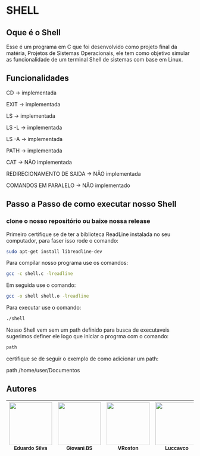 # SHELL

## Oque é o Shell

Esse é um programa em C que foi desenvolvido como projeto final  da matéria, Projetos de Sistemas Operacionais, ele tem como objetivo simular as funcionalidade de um terminal Shell de sistemas com base em Linux.

## Funcionalidades
CD -> implementada

EXIT -> implementada

LS -> implementada

LS -L -> implementada

LS -A -> implementada

PATH -> implementada

CAT -> NÃO implementada

REDIRECIONAMENTO DE SAIDA -> NÃO implementada

COMANDOS EM PARALELO -> NÃO implementado

## Passo a Passo de como executar nosso Shell

### clone o nosso repositório ou baixe nossa release

Primeiro certifique se de ter a biblioteca ReadLine instalada no seu computador, para faser isso rode o comando:

```sh
sudo apt-get install libreadline-dev
```

Para compilar nosso programa use os comandos:

```sh
gcc -c shell.c -lreadline
```

Em seguida use o comando:

```sh
gcc -o shell shell.o -lreadline
```

Para executar use o comando:

```sh
./shell
```

Nosso Shell vem sem um path definido para busca de executaveis sugerimos definer ele logo que iniciar o progrma com o comando:

```sh
path
```

certifique se de seguir o exemplo de como adicionar um path:

path /home/user/Documentos



## Autores

| [<img src="https://avatars.githubusercontent.com/u/67844545?v=4" width=115><br><sub>Eduardo Silva</sub>](https://github.com/EduardoSilvaS) |  [<img src="https://avatars.githubusercontent.com/u/106974254?v=4" width=115><br><sub>Giovani BS</sub>](https://github.com/GolfBravoSierra) |  [<img src="https://avatars.githubusercontent.com/u/111363981?v=4" width=115><br><sub>VRoston</sub>](https://github.com/VRoston) | [<img src="https://avatars.githubusercontent.com/u/111525582?v=4" width=115><br><sub>Luccavco</sub>](https://github.com/Luccavco) | 
| :---: | :---: | :---: |:---: |
